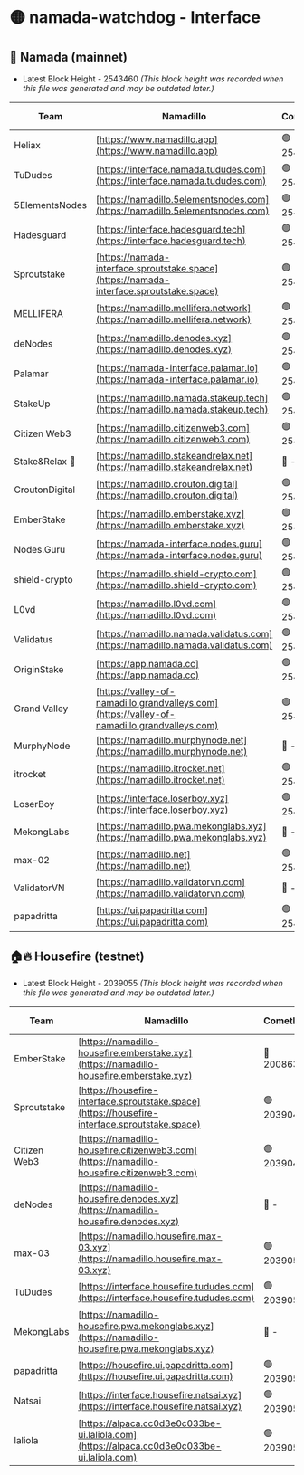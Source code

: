 # 🟡 namada-watchdog - Interface

## 🚀 Namada (mainnet)
- Latest Block Height - 2543460 *(This block height was recorded when this file was generated and may be outdated later.)*

| Team | Namadillo | CometBFT | Indexer | MASP Indexer |
|-|-|-|-|-|
| Heliax | [https://www.namadillo.app](https://www.namadillo.app) | 🟢 2543420 | 🟢 2543420 | 🟢 2543420 |
| TuDudes | [https://interface.namada.tududes.com](https://interface.namada.tududes.com) | 🟢 2543421 | 🟢 2543420 | 🟢 2543420 |
| 5ElementsNodes | [https://namadillo.5elementsnodes.com](https://namadillo.5elementsnodes.com) | 🟢 2543421 | 🟢 2543421 | 🟢 2543421 |
| Hadesguard | [https://interface.hadesguard.tech](https://interface.hadesguard.tech) | 🟢 2543422 | 🟢 2543422 | 🟢 2543422 |
| Sproutstake | [https://namada-interface.sproutstake.space](https://namada-interface.sproutstake.space) | 🟢 2543422 | 🔴 2513702 | 🔴 - |
| MELLIFERA | [https://namadillo.mellifera.network](https://namadillo.mellifera.network) | 🟢 2543426 | 🟢 2543425 | 🟢 2543426 |
| deNodes | [https://namadillo.denodes.xyz](https://namadillo.denodes.xyz) | 🟢 2543427 | 🟢 2543427 | 🟢 2543427 |
| Palamar | [https://namada-interface.palamar.io](https://namada-interface.palamar.io) | 🟢 2543428 | 🟢 2543428 | 🟢 2543428 |
| StakeUp | [https://namadillo.namada.stakeup.tech](https://namadillo.namada.stakeup.tech) | 🟢 2543429 | 🟢 2543428 | 🟢 2543428 |
| Citizen Web3 | [https://namadillo.citizenweb3.com](https://namadillo.citizenweb3.com) | 🟢 2543429 | 🟢 2543429 | 🟢 2543430 |
| Stake&Relax 🦥 | [https://namadillo.stakeandrelax.net](https://namadillo.stakeandrelax.net) | 🔴 - | 🔴 - | 🔴 - |
| CroutonDigital | [https://namadillo.crouton.digital](https://namadillo.crouton.digital) | 🟢 2543446 | 🟢 2543442 | 🟢 2543446 |
| EmberStake | [https://namadillo.emberstake.xyz](https://namadillo.emberstake.xyz) | 🟢 2543446 | 🟢 2543446 | 🟢 2543446 |
| Nodes.Guru | [https://namada-interface.nodes.guru](https://namada-interface.nodes.guru) | 🟢 2543447 | 🟢 2543447 | 🟢 2543447 |
| shield-crypto | [https://namadillo.shield-crypto.com](https://namadillo.shield-crypto.com) | 🟢 2543448 | 🟢 2543442 | 🟢 2543448 |
| L0vd | [https://namadillo.l0vd.com](https://namadillo.l0vd.com) | 🟢 2543449 | 🟢 2543442 | 🟢 2543449 |
| Validatus | [https://namadillo.namada.validatus.com](https://namadillo.namada.validatus.com) | 🟢 2543450 | 🟢 2543450 | 🟢 2543450 |
| OriginStake | [https://app.namada.cc](https://app.namada.cc) | 🟢 2543451 | 🟢 2543449 | 🟢 2543449 |
| Grand Valley | [https://valley-of-namadillo.grandvalleys.com](https://valley-of-namadillo.grandvalleys.com) | 🟢 2543452 | 🟢 2543452 | 🟢 2543452 |
| MurphyNode | [https://namadillo.murphynode.net](https://namadillo.murphynode.net) | 🔴 - | 🔴 - | 🔴 - |
| itrocket | [https://namadillo.itrocket.net](https://namadillo.itrocket.net) | 🟢 2543454 | 🟢 2543454 | 🟢 2543455 |
| LoserBoy | [https://interface.loserboy.xyz](https://interface.loserboy.xyz) | 🟢 2543455 | 🟢 2543455 | 🟢 2543455 |
| MekongLabs | [https://namadillo.pwa.mekonglabs.xyz](https://namadillo.pwa.mekonglabs.xyz) | 🔴 - | 🔴 - | 🔴 - |
| max-02 | [https://namadillo.net](https://namadillo.net) | 🟢 2543458 | 🟢 2543458 | 🟢 2543458 |
| ValidatorVN | [https://namadillo.validatorvn.com](https://namadillo.validatorvn.com) | 🔴 - | 🔴 - | 🔴 - |
| papadritta | [https://ui.papadritta.com](https://ui.papadritta.com) | 🟢 2543460 | 🟢 2543460 | 🔴 - |

## 🏠🔥 Housefire (testnet)
- Latest Block Height - 2039055 *(This block height was recorded when this file was generated and may be outdated later.)*

| Team | Namadillo | CometBFT | Indexer | MASP Indexer |
|-|-|-|-|-|
| EmberStake | [https://namadillo-housefire.emberstake.xyz](https://namadillo-housefire.emberstake.xyz) | 🔴 2008636 | 🔴 2008636 | 🔴 2008636 |
| Sproutstake | [https://housefire-interface.sproutstake.space](https://housefire-interface.sproutstake.space) | 🟢 2039048 | 🟢 2039048 | 🟢 2039048 |
| Citizen Web3 | [https://namadillo-housefire.citizenweb3.com](https://namadillo-housefire.citizenweb3.com) | 🟢 2039048 | 🟢 2039048 | 🟢 2039048 |
| deNodes | [https://namadillo-housefire.denodes.xyz](https://namadillo-housefire.denodes.xyz) | 🔴 - | 🔴 2024960 | 🔴 2024961 |
| max-03 | [https://namadillo.housefire.max-03.xyz](https://namadillo.housefire.max-03.xyz) | 🟢 2039050 | 🟢 2039050 | 🟢 2039050 |
| TuDudes | [https://interface.housefire.tududes.com](https://interface.housefire.tududes.com) | 🟢 2039051 | 🟢 2039051 | 🟢 2039051 |
| MekongLabs | [https://namadillo-housefire.pwa.mekonglabs.xyz](https://namadillo-housefire.pwa.mekonglabs.xyz) | 🔴 - | 🔴 - | 🔴 - |
| papadritta | [https://housefire.ui.papadritta.com](https://housefire.ui.papadritta.com) | 🟢 2039053 | 🟢 2039053 | 🟢 2039053 |
| Natsai | [https://interface.housefire.natsai.xyz](https://interface.housefire.natsai.xyz) | 🟢 2039054 | 🟢 2039054 | 🟢 2039054 |
| laliola | [https://alpaca.cc0d3e0c033be-ui.laliola.com](https://alpaca.cc0d3e0c033be-ui.laliola.com) | 🟢 2039055 | 🟢 2039055 | 🟢 2039055 |

